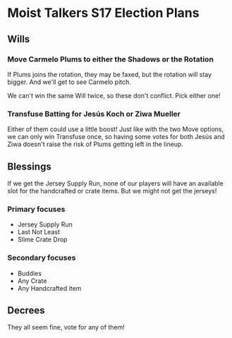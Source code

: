 # Moist Talkers S17 Election Plans

## Wills

### Move Carmelo Plums to either the Shadows or the Rotation

If Plums joins the rotation, they may be faxed, but the rotation will stay bigger. And we'll get to see Carmelo pitch.

We can't win the same Will twice, so these don't conflict. Pick either one!

### Transfuse Batting for Jesús Koch or Ziwa Mueller

Either of them could use a little boost! Just like with the two Move options, we can only win Transfuse once, so having some votes for both Jesús and Ziwa doesn't raise the risk of Plums getting left in the lineup.

## Blessings

If we get the Jersey Supply Run, none of our players will have an available slot for the handcrafted or crate items. But we might not get the jerseys!

### Primary focuses

 * Jersey Supply Run
 * Last Not Least
 * Slime Crate Drop

### Secondary focuses

 * Buddies
 * Any Crate
 * Any Handcrafted item

## Decrees

They all seem fine, vote for any of them!
